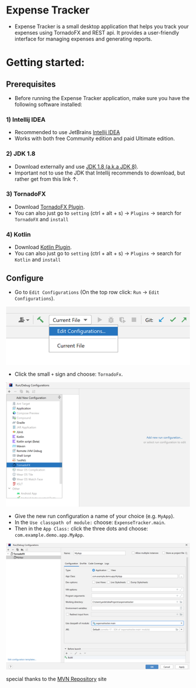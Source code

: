 # Expense Tracker

* Expense Tracker is a small desktop application that helps you 
track your expenses using TornadoFX and REST api. 
It provides a user-friendly interface for managing expenses and generating reports.

# Getting started:

## Prerequisites

* Before running the Expense Tracker application, make sure you have the following software installed:

### 1) Intellij IDEA
* Recommended to use JetBrains [Intellij IDEA](https://www.jetbrains.com/idea/promo/?source=google&medium=cpc&campaign=9730674410&term=intellij&content=602143185271&gad=1&gclid=Cj0KCQjwjryjBhD0ARIsAMLvnF-p0O6UrKosiWUbXL_rDBP30EcjXW-9wZmxI3hwmJCPvaSRTUzldYYaArNtEALw_wcB)
* Works with both free Community edition and paid Ultimate edition.

### 2) JDK 1.8
* Download externally and use [JDK 1.8 (a.k.a JDK 8)](https://www.oracle.com/java/technologies/downloads/#java8).
* Important not to use the JDK that Intellij recommends to download, but rather get from this link ↑.

### 3) TornadoFX 
* Download [TornadoFX Plugin](https://plugins.jetbrains.com/plugin/8339-tornadofx).
* You can also just go to `setting`  (ctrl + alt + s) → `Plugins` → search for `TornadoFX` and `install`

### 4) Kotlin
* Download [Kotlin Plugin](https://plugins.jetbrains.com/plugin/6954-kotlin).
* You can also just go to `setting`  (ctrl + alt + s) → `Plugins` → search for `Kotlin` and `install`


## Configure
* Go to `Edit Configurations` (On the top row click: `Run` → `Edit Configurations`).

![img.png](img.png)

* Click the small `+` sign and choose: `TornadoFx`.

![img_2.png](img_2.png)

* Give the new run configuration a name of your choice (e.g. `MyApp`).
* In the `Use classpath of module:` choose: `ExpenseTracker.main`.
* Then in the `App Class:` click the three dots and choose: `com.example.demo.app.MyApp`.

![img_3.png](img_3.png)

special thanks to the [MVN Repository](https://mvnrepository.com/search?q=jetBrains+exposed) site